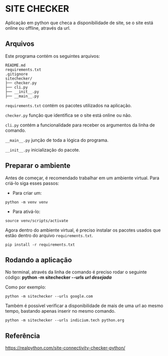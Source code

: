 # SITE CHECKER
Aplicação em python que checa a disponibilidade de site, se o site está online ou offline, através da url.

## Arquivos
Este programa contém os seguintes arquivos:

```
README.md
requirements.txt
.gitignore
sitechecker/
├── checker.py
├── cli.py
├── __init__.py
├── __main__.py
```

`requirements.txt` contém os pacotes utilizados na aplicação.

`checker.py` função que identifica se o site está online ou não.

`cli.py` contém a funcionalidade para receber os argumentos da linha de comando.

`__main__.py` junção de toda a lógica do programa.

`__init__.py` inicialização do pacote.


## Preparar o ambiente

Antes de começar, é recomendado trabalhar em um ambiente virtual. Para criá-lo siga esses passos:
- Para criar um:
```
python -m venv venv
```
- Para ativá-lo:
```
source venv/scripts/activate
```

Agora dentro do ambiente virtual, é preciso instalar os pacotes usados que estão dentro do arquivo `requirements.txt`.
```
pip install -r requirements.txt
```


## Rodando a aplicação

No terminal, através da linha de comando é preciso rodar o seguinte código:
**python -m sitechecker --urls *url desejada***

Como por exemplo:
```
python -m sitechecker --urls google.com
```

Também é possível verificar a disponibilidade de mais de uma url ao mesmo tempo, bastando apenas inserir no mesmo comando.
```
python -m sitechecker --urls indicium.tech python.org
```

## Referência
https://realpython.com/site-connectivity-checker-python/
